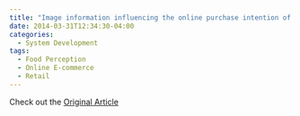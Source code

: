 ```yaml
---
title: "Image information influencing the online purchase intention of vegetables products"
date: 2014-03-31T12:34:30-04:00
categories:
  - System Development
tags:
  - Food Perception
  - Online E-commerce
  - Retail
---
```




Check out the [Original Article][URL] 

[URL]:  https://www.icesi.edu.co/revistas/index.php/sistemas_telematica/article/view/1750/2258
